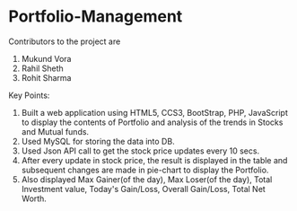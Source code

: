 # Portfolio-Management
Contributors to the project are
1. Mukund Vora
2. Rahil Sheth
3. Rohit Sharma

Key Points:
1. Built a web application using HTML5, CCS3, BootStrap, PHP, JavaScript to display the contents of Portfolio and analysis of the trends in Stocks and Mutual funds.
2. Used MySQL for storing the data into DB.
3. Used Json API call to get the stock price updates every 10 secs.
4. After every update in stock price, the result is displayed in the table and subsequent changes are made in pie-chart to display the Portfolio.
5. Also displayed Max Gainer(of the day), Max Loser(of the day), Total Investment value, Today's Gain/Loss, Overall Gain/Loss, Total Net Worth.
